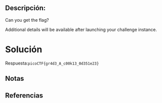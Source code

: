 ## Descripción:
Can you get the flag?

Additional details will be available after launching your challenge instance.

# Solución
Respuesta:`picoCTF{gr4d3_A_c00k13_0d351e23}`


## Notas

## Referencias
 